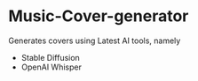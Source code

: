 # Music-Cover-generator

Generates covers using Latest AI tools, namely
* Stable Diffusion
* OpenAI Whisper
